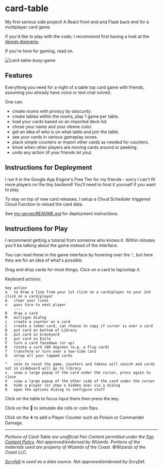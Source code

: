 # card-table
My first serious side project! A React front end and Flask back end for a multiplayer card game.

If you'd like to play with the code, I recommend first having a look at the [design diagrams](design.md).

If you're here for gaming, read on.

![card-table-busy-game](https://user-images.githubusercontent.com/29559579/158732762-fe4509d3-08af-4eb5-8f6b-606f1128a52d.jpg)

## Features

Everything you need for a night of a table top card game with friends, assuming you already have voice or text chat solved. 

One can:

 * create rooms with _privacy by obscurity_.
 * create tables within the rooms, play 1 game per table.
 * load your cards based on an imported deck list.
 * chose your name and your sleeve color.
 * get an idea of who is on what table and join the table.
 * see your cards in various gameplay zones.
 * place simple counters or import other cards as needed for counters.
 * know when other players are moving cards around or peeking.
 * undo any action (if your friends let you).

## Instructions for Deployment

I run it in the Google App Engine's Free Tier for my friends - sorry I can't fit more players on the tiny backend! You'll need to host it yourself if you want to play.

To stay on top of new card releases, I setup a Cloud Scheduler triggered Cloud Function to reload the card data.

See [my-server/README.md](my-server/README.md) for deployment instructions.

## Instructions for Play

I recommend getting a tutorial from someone who knows it. Within minutes you'll be talking about the game instead of the interface.

You can read these in the game interface by hovering over the ❔, but here they are for an idea of what's possible.

Drag and drop cards for most things. Click on a card to tap/untap it.

Keyboard actions:
```
key	action
a	to draw a line from your 1st click on a card/player to your 2nd click on a card/player
A	clear your lines
n	pass turn to next player
	----
D	draw a card
M	mulligan dialog
c	create a counter on a card
C	create a token card, can choose to copy if cursor is over a card
B	put card on bottom of Library
G	put card in Graveyard
E	put card in Exile
F	turn a card facedown (or up)
R	rotate a card 180 degrees (e.g. a Flip card)
T	transform or turn over a two-side card
U	untap all your tapped cards
	----
^	vote to reset the game, counters and tokens will vanish and cards not in sideboard will go to library
v	view a large popup of the card under the cursor, press again to close
V	view a large popup of the other side of the card under the cursor
H	hide a player (or show a hidden one) via a dialog
O	open the options dialog to configure stuff
```

Click on the table to focus input there then press the key.

Click on the 🎲 to simulate die rolls or coin flips.

Click on the ➕ to add a Player Counter such as Poison or Commander Damage.

----

_Portions of Card-Table are unofficial Fan Content permitted under the [Fan Content Policy](https://company.wizards.com/en/legal/fancontentpolicy). Not approved/endorsed by Wizards. Portions of the materials used are property of Wizards of the Coast. ©Wizards of the Coast LLC._

_[Scryfall](https://scryfall.com/) is used as a data source. Not approved/endorsed by Scryfall._

